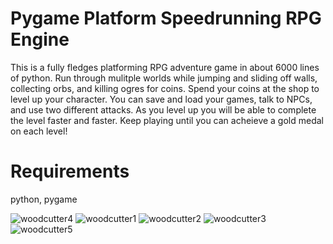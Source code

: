 # Pygame Platform Speedrunning RPG Engine

This is a fully fledges platforming RPG adventure game in about 6000 lines of python. Run through mulitple worlds while jumping and sliding off walls, collecting orbs, and killing ogres for coins. Spend your coins at the shop to level up your character. You can save and load your games, talk to NPCs, and use two different attacks. As you level up you will be able to complete the level faster and faster. Keep playing until you can acheieve a gold medal on each level!

# Requirements
python, pygame

![woodcutter4](https://user-images.githubusercontent.com/94399429/191865295-9f14d0f0-8eeb-48dc-a2ed-77aeb924b17d.png)
![woodcutter1](https://user-images.githubusercontent.com/94399429/191865308-d2bcbc7e-d97c-4daa-a312-e96315d5242e.png)
![woodcutter2](https://user-images.githubusercontent.com/94399429/191865312-f6b7ed25-26e4-4e26-bf45-9133b47a68b5.png)
![woodcutter3](https://user-images.githubusercontent.com/94399429/191865314-f3ebce40-2aa1-44d6-9347-0ddcbd023054.png)
![woodcutter5](https://user-images.githubusercontent.com/94399429/191865316-1da0bd57-62e7-466a-ae9f-3e3c6187323a.png)
